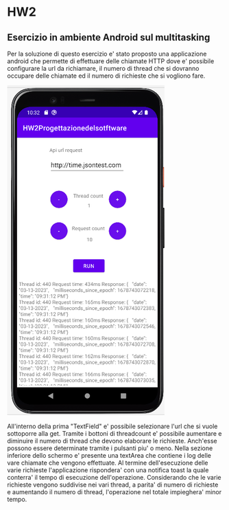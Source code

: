 # HW2
## Esercizio in ambiente Android sul multitasking

Per la soluzione di questo esercizio e' stato proposto una applicazione android che permette di effettuare delle chiamate HTTP dove e' possibile configurare la url da richiamare, il numero di thread che si dovranno occupare delle chiamate ed il numero di richieste che si vogliono fare.

![application screen](https://github.com/fonts1215/MultiThreadingAndroidApp/blob/main/images/screen1.png)

All'interno della prima "TextField" e' possibile selezionare l'url che si vuole sottoporre alla get.
Tramite i bottoni di threadcount e' possibile aumentare e diminuire il numero di thread che devono elaborare le richieste. Anch'esse possono essere determinate tramite i pulsanti piu' o meno. 
Nella sezione inferiore dello schermo e' presente una textArea che contiene i log delle vare chiamate che vengono effettuate.
Al termine dell'esecuzione delle varie richieste l'applicazione rispondera' con una notifica toast la quale conterra' il tempo di esecuzione dell'operazione. Considerando che le varie richieste vengono suddivise nei vari thread, a parita' di numero di richieste e aumentando il numero di thread, l'operazione nel totale impieghera' minor tempo. 
